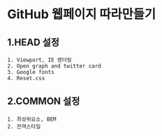 GitHub 웹페이지 따라만들기
=====================

1.HEAD 설정
----------
~~~
1. Viewport, IE 렌더링
2. Open graph and twitter card
3. Google fonts
4. Reset.css
~~~

2.COMMON 설정
------------
~~~
1. 최상위요소, BEM
2. 전역스타일
~~~
